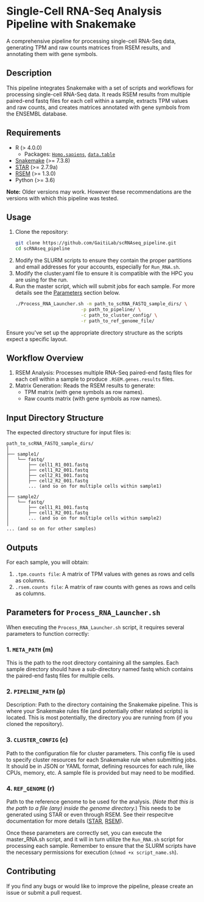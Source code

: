 # Single-Cell RNA-Seq Analysis Pipeline with Snakemake

A comprehensive pipeline for processing single-cell RNA-Seq data, generating TPM and raw counts matrices from RSEM results, and annotating them with gene symbols.

## Description

This pipeline integrates Snakemake with a set of scripts and workflows for processing single-cell RNA-Seq data. It reads RSEM results from multiple paired-end fastq files for each cell within a sample, extracts TPM values and raw counts, and creates matrices annotated with gene symbols from the ENSEMBL database.

## Requirements

- R (> 4.0.0)
  - Packages: [`Homo.sapiens`](https://www.bioconductor.org/packages/Homo.sapiens/), [`data.table`](https://cran.r-project.org/package=data.table)
- [Snakemake](https://snakemake.readthedocs.io/en/stable/) (>= 7.3.8)
- [STAR](https://github.com/alexdobin/STAR) (>= 2.7.9a)
- [RSEM](https://deweylab.github.io/RSEM/) (>= 1.3.0)
- Python (>= 3.6)

**Note:** Older versions may work. However these recommendations are the versions with which this pipeline was tested.

## Usage

1. Clone the repository:
   ```bash
   git clone https://github.com/GaitiLab/scRNAseq_pipeline.git
   cd scRNAseq_pipeline
   ```
2. Modify the SLURM scripts to ensure they contain the proper partitions and email addresses for your accounts, especially for `Run_RNA.sh`.
3. Modify the cluster.yaml file to ensure it is compatible with the HPC you are using for the run.
3. Run the master script, which will submit jobs for each sample. For more details see the [Parameters](#parameters-for-process_rna_launchersh) section below.
    ```bash
    ./Process_RNA_Launcher.sh -m path_to_scRNA_FASTQ_sample_dirs/ \
                            -p path_to_pipeline/ \
                            -c path_to_cluster_config/ \
                            -r path_to_ref_genome_file/
    ```
Ensure you've set up the appropriate directory structure as the scripts expect a specific layout.

## Workflow Overview
1. RSEM Analysis: Processes multiple RNA-Seq paired-end fastq files for each cell within a sample to produce `.RSEM.genes.results` files.
2. Matrix Generation: Reads the RSEM results to generate:
   - TPM matrix (with gene symbols as row names).
   - Raw counts matrix (with gene symbols as row names).

## Input Directory Structure
The expected directory structure for input files is:
```
path_to_scRNA_FASTQ_sample_dirs/
│
├── sample1/
│   └── fastq/
│       ├── cell1_R1_001.fastq
│       ├── cell1_R2_001.fastq
│       ├── cell2_R1_001.fastq
│       ├── cell2_R2_001.fastq
│       ... (and so on for multiple cells within sample1)
│
├── sample2/
│   └── fastq/
│       ├── cell1_R1_001.fastq
│       ├── cell1_R2_001.fastq
│       ... (and so on for multiple cells within sample2)
│
... (and so on for other samples)
```

## Outputs
For each sample, you will obtain:
1. `.tpm.counts file`: A matrix of TPM values with genes as rows and cells as columns.
2. `.rsem.counts file`: A matrix of raw counts with genes as rows and cells as columns.

## Parameters for `Process_RNA_Launcher.sh`
When executing the `Process_RNA_Launcher.sh` script, it requires several parameters to function correctly:

### 1. `META_PATH` (m)
This is the path to the root directory containing all the samples. Each sample directory should have a sub-directory named fastq which contains the paired-end fastq files for multiple cells.

### 2. `PIPELINE_PATH` (p)
Description:
Path to the directory containing the Snakemake pipeline. This is where your Snakemake rules file (and potentially other related scripts) is located. This is most potentially, the directory you are running from (if you cloned the repository).

### 3. `CLUSTER_CONFIG` (c)
Path to the configuration file for cluster parameters. This config file is used to specify cluster resources for each Snakemake rule when submitting jobs. It should be in JSON or YAML format, defining resources for each rule, like CPUs, memory, etc. A sample file is provided but may need to be modified.

### 4. `REF_GENOME` (r)
Path to the reference genome to be used for the analysis. (*Note that this is the path to a file (any) inside the genome directory.*) This needs to be generated using STAR or even through RSEM. See their respecitve documentation for more details ([STAR](https://github.com/alexdobin/STAR), [RSEM](https://deweylab.github.io/RSEM/rsem-prepare-reference.html)).

Once these parameters are correctly set, you can execute the master_RNA.sh script, and it will in turn utilize the `Run_RNA.sh` script for processing each sample. Remember to ensure that the SLURM scripts have the necessary permissions for execution (```chmod +x script_name.sh```).

## Contributing
If you find any bugs or would like to improve the pipeline, please create an issue or submit a pull request.